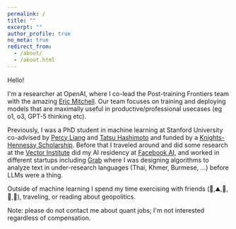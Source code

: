 ```yaml
---
permalink: /
title: ""
excerpt: ""
author_profile: true
no_meta: true
redirect_from: 
  - /about/
  - /about.html
---
```


Hello!

I'm a researcher at OpenAI, where I co-lead the Post-training Frontiers team with the amazing [Eric Mitchell](https://ericmitchell.ai/).
Our team focuses on training and deploying models that are maximally useful in productive/professional usecases (eg o1, o3, GPT-5 thinking etc).

Previously, I was a PhD student in machine learning at Stanford University co-advised by [Percy Liang](https://cs.stanford.edu/~pliang/) and [Tatsu Hashimoto](https://thashim.github.io/) and funded by a [Knights-Hennessy Scholarship](https://knight-hennessy.stanford.edu/).
Before that I traveled around and did some research at the [Vector Institute](https://vectorinstitute.ai/) did my AI residency at [Facebook AI](https://research.fb.com/programs/facebook-ai-residency-program/), and worked in different startups including [Grab](https://en.wikipedia.org/wiki/Grab_(company)) where I was designing algorithms to analyze text in under-research languages (Thai, Khmer, Burmese, ...) before LLMs were a thing.

Outside of machine learning I spend my time exercising with friends (:ski:,:mountain:,:badminton:,:volleyball:,:runner:), traveling, or reading about geopolitics.

Note: please do not contact me about quant jobs; I'm not interested regardless of compensation.
<!-- News
======
- May 2021: Incredibly honored to have been selected as a [Knights-Hennessy Scholar](https://knight-hennessy.stanford.edu/).
- April 2021: I will be starting my PhD at Stanford University in September 2021.
- September 2020: Just finished my Facebook AI residency. Next up: internship at Vector Institute for one year.

 -->
